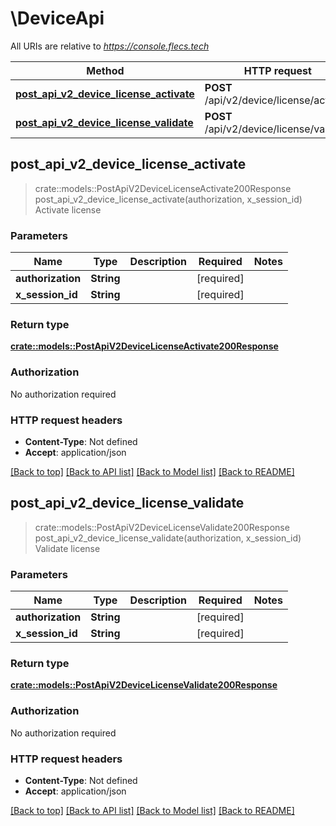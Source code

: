 # \DeviceApi

All URIs are relative to *https://console.flecs.tech*

Method | HTTP request | Description
------------- | ------------- | -------------
[**post_api_v2_device_license_activate**](DeviceApi.md#post_api_v2_device_license_activate) | **POST** /api/v2/device/license/activate | Activate license
[**post_api_v2_device_license_validate**](DeviceApi.md#post_api_v2_device_license_validate) | **POST** /api/v2/device/license/validate | Validate license



## post_api_v2_device_license_activate

> crate::models::PostApiV2DeviceLicenseActivate200Response post_api_v2_device_license_activate(authorization, x_session_id)
Activate license



### Parameters


Name | Type | Description  | Required | Notes
------------- | ------------- | ------------- | ------------- | -------------
**authorization** | **String** |  | [required] |
**x_session_id** | **String** |  | [required] |

### Return type

[**crate::models::PostApiV2DeviceLicenseActivate200Response**](post_api_v2_device_license_activate_200_response.md)

### Authorization

No authorization required

### HTTP request headers

- **Content-Type**: Not defined
- **Accept**: application/json

[[Back to top]](#) [[Back to API list]](../README.md#documentation-for-api-endpoints) [[Back to Model list]](../README.md#documentation-for-models) [[Back to README]](../README.md)


## post_api_v2_device_license_validate

> crate::models::PostApiV2DeviceLicenseValidate200Response post_api_v2_device_license_validate(authorization, x_session_id)
Validate license



### Parameters


Name | Type | Description  | Required | Notes
------------- | ------------- | ------------- | ------------- | -------------
**authorization** | **String** |  | [required] |
**x_session_id** | **String** |  | [required] |

### Return type

[**crate::models::PostApiV2DeviceLicenseValidate200Response**](post_api_v2_device_license_validate_200_response.md)

### Authorization

No authorization required

### HTTP request headers

- **Content-Type**: Not defined
- **Accept**: application/json

[[Back to top]](#) [[Back to API list]](../README.md#documentation-for-api-endpoints) [[Back to Model list]](../README.md#documentation-for-models) [[Back to README]](../README.md)

